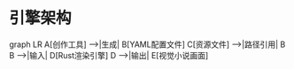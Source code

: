 # 引擎架构
graph LR
  A[创作工具] -->|生成| B[YAML配置文件]
  C[资源文件] -->|路径引用| B
  B -->|输入| D[Rust渲染引擎]
  D -->|输出| E[视觉小说画面]
